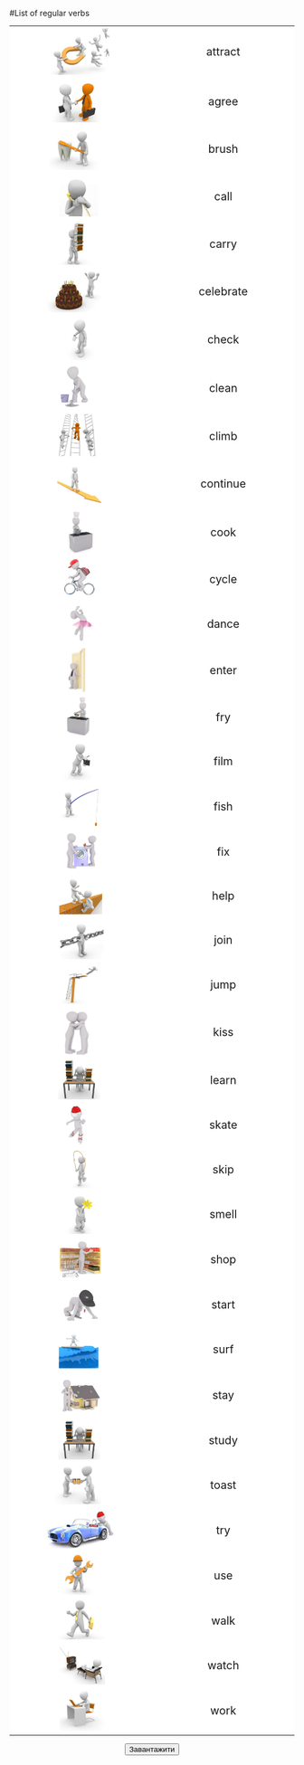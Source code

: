 #List of regular verbs

<table>
	<tr>
		<td width="50%" valign="top" style="background: white;">
		<img class="image" src="./2/1.png"></img>
		</td>
		<td width="50%" valign="middle"  align="center" style="font-size: 140%!important; background: white;">
			attract
		</td>
	</tr>
	<tr>
		<td width="50%" valign="top" style="background: white;">
		<img class="image" src="./2/2.png"></img>
		</td>
		<td width="50%" valign="middle"  align="center" style="font-size: 140%!important; background: white;">
			agree
		</td>
	</tr>
	<tr>
		<td width="50%" valign="top" style="background: white;">
		<img class="image" src="./2/3.png"></img>
		</td>
		<td width="50%" valign="middle"  align="center" style="font-size: 140%!important; background: white;">
			brush
		</td>
	</tr>
	<tr>
		<td width="50%" valign="top" style="background: white;">
		<img class="image" src="./2/4.png"></img>
		</td>
		<td width="50%" valign="middle"  align="center" style="font-size: 140%!important; background: white;">
			call
		</td>
	</tr>
	<tr>
		<td width="50%" valign="top" style="background: white;">
		<img class="image" src="./2/5.png"></img>
		</td>
		<td width="50%" valign="middle"  align="center" style="font-size: 140%!important; background: white;">
			carry
		</td>
	</tr>
	<tr>
		<td width="50%" valign="top" style="background: white;">
		<img class="image" src="./2/6.png"></img>
		</td>
		<td width="50%" valign="middle"  align="center" style="font-size: 140%!important; background: white;">
			celebrate
		</td>
	</tr>
	<tr>
		<td width="50%" valign="top" style="background: white;">
		<img class="image" src="./2/7.png"></img>
		</td>
		<td width="50%" valign="middle"  align="center" style="font-size: 140%!important; background: white;">
			check
		</td>
	</tr>
	<tr>
		<td width="50%" valign="top" style="background: white;">
		<img class="image" src="./2/8.png"></img>
		</td>
		<td width="50%" valign="middle"  align="center" style="font-size: 140%!important; background: white;">
			clean
		</td>
	</tr>
	<tr>
		<td width="50%" valign="top" style="background: white;">
		<img class="image" src="./2/9.png"></img>
		</td>
		<td width="50%" valign="middle"  align="center" style="font-size: 140%!important; background: white;">
			climb
		</td>
	</tr>
	<tr>
		<td width="50%" valign="top" style="background: white;">
		<img class="image" src="./2/10.png"></img>
		</td>
		<td width="50%" valign="middle"  align="center" style="font-size: 140%!important; background: white;">
			continue
		</td>
	</tr>
	<tr>
		<td width="50%" valign="top" style="background: white;">
		<img class="image" src="./2/11.png"></img>
		</td>
		<td width="50%" valign="middle"  align="center" style="font-size: 140%!important; background: white;">
			cook
		</td>
	</tr>
	<tr>
		<td width="50%" valign="top" style="background: white;">
		<img class="image" src="./2/12.png"></img>
		</td>
		<td width="50%" valign="middle"  align="center" style="font-size: 140%!important; background: white;">
			cycle
		</td>
	</tr>
	<tr>
		<td width="50%" valign="top" style="background: white;">
		<img class="image" src="./2/13.png"></img>
		</td>
		<td width="50%" valign="middle"  align="center" style="font-size: 140%!important; background: white;">
			dance
		</td>
	</tr>
	<tr>
		<td width="50%" valign="top" style="background: white;">
		<img class="image" src="./2/14.png"></img>
		</td>
		<td width="50%" valign="middle"  align="center" style="font-size: 140%!important; background: white;">
			enter
		</td>
	</tr>
	<tr>
		<td width="50%" valign="top" style="background: white;">
		<img class="image" src="./2/15.png"></img>
		</td>
		<td width="50%" valign="middle"  align="center" style="font-size: 140%!important; background: white;">
			fry
		</td>
	</tr>
	<tr>
		<td width="50%" valign="top" style="background: white;">
		<img class="image" src="./2/16.png"></img>
		</td>
		<td width="50%" valign="middle"  align="center" style="font-size: 140%!important; background: white;">
			film
		</td>
	</tr>
	<tr>
		<td width="50%" valign="top" style="background: white;">
		<img class="image" src="./2/17.png"></img>
		</td>
		<td width="50%" valign="middle"  align="center" style="font-size: 140%!important; background: white;">
			fish
		</td>
	</tr>
	<tr>
		<td width="50%" valign="top" style="background: white;">
		<img class="image" src="./2/18.png"></img>
		</td>
		<td width="50%" valign="middle"  align="center" style="font-size: 140%!important; background: white;">
			fix
		</td>
	</tr>
	<tr>
		<td width="50%" valign="top" style="background: white;">
		<img class="image" src="./2/19.png"></img>
		</td>
		<td width="50%" valign="middle"  align="center" style="font-size: 140%!important; background: white;">
			help
		</td>
	</tr>
	<tr>
		<td width="50%" valign="top" style="background: white;">
		<img class="image" src="./2/20.png"></img>
		</td>
		<td width="50%" valign="middle"  align="center" style="font-size: 140%!important; background: white;">
			join
		</td>
	</tr>
	<tr>
		<td width="50%" valign="top" style="background: white;">
		<img class="image" src="./2/21.png"></img>
		</td>
		<td width="50%" valign="middle"  align="center" style="font-size: 140%!important; background: white;">
			jump
		</td>
	</tr>
	<tr>
		<td width="50%" valign="top" style="background: white;">
		<img class="image" src="./2/22.png"></img>
		</td>
		<td width="50%" valign="middle"  align="center" style="font-size: 140%!important; background: white;">
			kiss
		</td>
	</tr>
	<tr>
		<td width="50%" valign="top" style="background: white;">
		<img class="image" src="./2/23.png"></img>
		</td>
		<td width="50%" valign="middle"  align="center" style="font-size: 140%!important; background: white;">
			learn
		</td>
	</tr>
	<tr>
		<td width="50%" valign="top" style="background: white;">
		<img class="image" src="./2/24.png"></img>
		</td>
		<td width="50%" valign="middle"  align="center" style="font-size: 140%!important; background: white;">
			skate
		</td>
	</tr>
	<tr>
		<td width="50%" valign="top" style="background: white;">
		<img class="image" src="./2/25.png"></img>
		</td>
		<td width="50%" valign="middle"  align="center" style="font-size: 140%!important; background: white;">
			skip
		</td>
	</tr>
	<tr>
		<td width="50%" valign="top" style="background: white;">
		<img class="image" src="./2/26.png"></img>
		</td>
		<td width="50%" valign="middle"  align="center" style="font-size: 140%!important; background: white;">
			smell
		</td>
	</tr>
	<tr>
		<td width="50%" valign="top" style="background: white;">
		<img class="image" src="./2/27.png"></img>
		</td>
		<td width="50%" valign="middle"  align="center" style="font-size: 140%!important; background: white;">
			shop
		</td>
	</tr>
	<tr>
		<td width="50%" valign="top" style="background: white;">
		<img class="image" src="./2/28.png"></img>
		</td>
		<td width="50%" valign="middle"  align="center" style="font-size: 140%!important; background: white;">
			start
		</td>
	</tr>
	<tr>
		<td width="50%" valign="top" style="background: white;">
		<img class="image" src="./2/29.png"></img>
		</td>
		<td width="50%" valign="middle"  align="center" style="font-size: 140%!important; background: white;">
			surf
		</td>
	</tr>
	<tr>
		<td width="50%" valign="top" style="background: white;">
		<img class="image" src="./2/30.png"></img>
		</td>
		<td width="50%" valign="middle"  align="center" style="font-size: 140%!important; background: white;">
			stay
		</td>
	</tr>
	<tr>
		<td width="50%" valign="top" style="background: white;">
		<img class="image" src="./2/31.png"></img>
		</td>
		<td width="50%" valign="middle"  align="center" style="font-size: 140%!important; background: white;">
			study
		</td>
	</tr>
	<tr>
		<td width="50%" valign="top" style="background: white;">
		<img class="image" src="./2/32.png"></img>
		</td>
		<td width="50%" valign="middle"  align="center" style="font-size: 140%!important; background: white;">
			toast
		</td>
	</tr>
	<tr>
		<td width="50%" valign="top" style="background: white;">
		<img class="image" src="./2/33.png"></img>
		</td>
		<td width="50%" valign="middle"  align="center" style="font-size: 140%!important; background: white;">
			try
		</td>
	</tr>
	<tr>
		<td width="50%" valign="top" style="background: white;">
		<img class="image" src="./2/34.png"></img>
		</td>
		<td width="50%" valign="middle"  align="center" style="font-size: 140%!important; background: white;">
			use
		</td>
	</tr>
	<tr>
		<td width="50%" valign="top" style="background: white;">
		<img class="image" src="./2/35.png"></img>
		</td>
		<td width="50%" valign="middle"  align="center" style="font-size: 140%!important; background: white;">
			walk
		</td>
	</tr>
	<tr>
		<td width="50%" valign="top" style="background: white;">
		<img class="image" src="./2/36.png"></img>
		</td>
		<td width="50%" valign="middle"  align="center" style="font-size: 140%!important; background: white;">
			watch
		</td>
	</tr>
	<tr>
		<td width="50%" valign="top" style="background: white;">
		<img class="image" src="./2/37.png"></img>
		</td>
		<td width="50%" valign="middle"  align="center" style="font-size: 140%!important; background: white;">
			work
		</td>
	</tr>
</table>	

<p><center><a href="https://drive.google.com/file/d/1nHJfmf220CCGSuMN5ZXL7rFDtebpnpss/view?usp=sharing" target="_blank"><button type="button" class="btn btn-primary" aria-haspopup="true" aria-expanded="false">Завантажити</button></a></center></p>